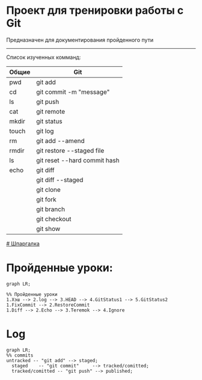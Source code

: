 # Проект для тренировки работы с Git
Предназначен для документирования пройденного пути
___
Список изученных комманд:

| Общие  	| Git                     	     |
|--------	|------------------------------- |
| pwd    	| git add                 	     |
| cd     	| git commit -m "message" 	     |
| ls     	| git push                	     |
| cat    	| git remote              	     |
| mkdir  	| git status              	     |
| touch  	| git log                 	     |
| rm     	| git add --amend                |
| rmdir  	| git restore --staged  file     |
| ls     	| git reset --hard commit hash   |
| echo    | git diff                       |
|        	| git diff --staged              |
|        	| git clone                      |
|        	| git fork                       |
|        	| git branch                     |
|        	| git checkout                   |
|        	| git show                       |


[# Шпаргалка](#https://practicum.yandex.ru/trainer/git-basics/lesson/b1ecee27-bb78-46a0-8d13-0364c7803f55/)
# Пройденные уроки:

``` mermaid 
graph LR;

%% Пройденные уроки
1.Хэш --> 2.log --> 3.HEAD --> 4.GitStatus1 --> 5.GitStatus2
1.FixCommit --> 2.RestoreCommit
1.Diff --> 2.Echo --> 3.Teremok --> 4.Ignore
```
# Log

```mermaid
graph LR;
%% commits
untracked -- "git add" --> staged;
  staged    -- "git commit"     --> tracked/comitted;
  tracked/comitted -- "git push" --> published;

```

[def]: #https://practicum.yandex.ru/trainer/git-basics/lesson/b1ecee27-bb78-46a0-8d13-0364c7803f55/